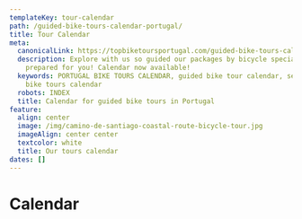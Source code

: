 ```yaml
---
templateKey: tour-calendar
path: /guided-bike-tours-calendar-portugal/
title: Tour Calendar
meta:
  canonicalLink: https://topbiketoursportugal.com/guided-bike-tours-calendar-portugal/
  description: Explore with us so guided our packages by bicycle specially
    prepared for you! Calendar now available!
  keywords: PORTUGAL BIKE TOURS CALENDAR, guided bike tour calendar, self guide
    bike tours calendar
  robots: INDEX
  title: Calendar for guided bike tours in Portugal
feature:
  align: center
  image: /img/camino-de-santiago-coastal-route-bicycle-tour.jpg
  imageAlign: center center
  textcolor: white
  title: Our tours calendar
dates: []
---
```

# Calendar